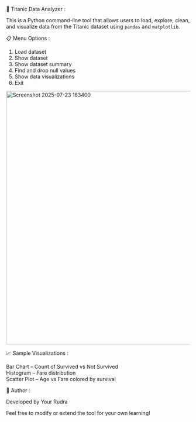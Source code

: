 🚢 Titanic Data Analyzer :

This is a Python command-line tool that allows users to load, explore, clean, and visualize data from the Titanic dataset using `pandas` and `matplotlib`.

📋 Menu Options :

1. Load dataset
2. Show dataset
3. Show dataset summary
4. Find and drop null values
5. Show data visualizations
6. Exit

<img width="868" height="694" alt="Screenshot 2025-07-23 183400" src="https://github.com/user-attachments/assets/97ad2ea8-c6b8-4e02-9691-682a41f3146e" />
   
📈 Sample Visualizations :

Bar Chart – Count of Survived vs Not Survived           
Histogram – Fare distribution                                      
Scatter Plot – Age vs Fare colored by survival                             

🙋 Author :

Developed by Your Rudra

Feel free to modify or extend the tool for your own learning!
